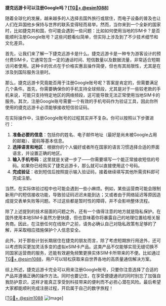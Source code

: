 **捷克远游卡可以注册Google吗？[[TG💪+ @esim1088](https://t.me/s/esim1088)]**

随着全球化的发展，越来越多的人选择去国外旅行或居住，而电子设备的普及也让人们在异国他乡保持与世界的联系变得轻而易举。然而，当你来到一个全新的国家时，比如捷克共和国，你可能会遇到一些问题：比如如何使用当地的SIM卡？是否能顺利注册Google账号？这些问题看似简单，但实际上涉及到了不少技术细节和文化差异。

首先，让我们来了解一下捷克远游卡是什么。捷克远游卡是一种专为游客设计的预付费SIM卡，它通常包含一定的通话时间、短信数量以及数据流量，非常适合短期访问者使用。这种卡的优点在于价格实惠且操作简便，但也有其局限性，尤其是在涉及到国际服务注册时。

那么，捷克远游卡究竟能否用于注册Google账号呢？答案是肯定的，但需要满足几个条件。首先，你需要确保你的手机支持全球频段，尤其是对于一些较老款的手机来说，可能只支持特定地区的网络频段，这可能导致无法正常使用当地SIM卡的服务。其次，注册Google账号需要一个有效的手机号码作为验证工具，因此你所使用的捷克远游卡必须能够接收短信验证码。

在实际操作中，注册Google账号的过程其实并不复杂。你可以按照以下步骤进行：

1. **准备必要的信息**：包括你的姓名、电子邮件地址（最好是尚未被Google占用的邮箱）、密码等基本信息。
2. **选择语言和地区**：根据你的个人偏好或者所在国家的语言习惯选择合适的界面语言，并设置正确的地区。
3. **输入手机号码**：这里就是关键一步了——你需要填写一个能正常接收短信的号码。如果你已经购买了捷克远游卡，那么就可以直接使用这个号码。
4. **完成验证**：收到短信后按照提示输入验证码，接着继续填写其他所需资料即可完成注册。

当然，在实际体验过程中也可能会遇到一些小麻烦。例如，某些运营商可能会限制新用户的短信接收功能，导致验证码迟迟未能到达；又或者由于网络延迟等原因造成提交表单失败等问题。不过这些都是暂时性的障碍，并不会影响整体流程。

除了上述提到的技术层面的问题之外，还有一个值得注意的地方就是隐私保护。在国外使用本地SIM卡虽然方便快捷，但也意味着你将暴露自己的地理位置给相关服务商。因此，在注册任何在线账户之前，请务必确认自己对隐私政策有足够的了解，并采取相应措施保护个人信息安全。

此外，对于那些计划长期居住在捷克的朋友而言，除了考虑短期旅行用途外，还可以考虑购买更加灵活多变的虚拟eSIM卡产品。这类产品不仅能够实现无缝切换不同国家运营商的服务，还能有效避免频繁更换实体SIM卡所带来的不便。比如通过[TG💪+ @esim1088](https://t.me/s/esim1088)，用户可以轻松获取来自世界各地的高质量通信解决方案。

综上所述，捷克远游卡完全可以用来注册Google账号，只要你注意选择了合适的产品并遵循正确的操作方法。同时也要记住，在享受便捷通讯的同时别忘了加强自我防护意识，这样才能真正享受到科技带来的便利而不必担心潜在风险。最后希望大家都能顺利完成注册过程，开启属于自己的数字旅程！

[[TG💪+ @esim1088](https://t.me/s/esim1088) ![Image](https://i.postimg.cc/4NQfJmqS/Snipaste-2025-05-13-00-14-12.png)]